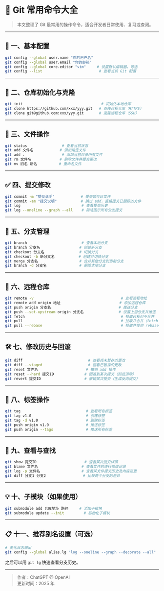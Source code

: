 
# 🚀 Git 常用命令大全

> 本文整理了 Git 最常用的操作命令，适合开发者日常使用、复习或查阅。

---

## 🧱 一、基本配置

```bash
git config --global user.name "你的用户名"
git config --global user.email "你的邮箱"
git config --global core.editor "vim"     # 设置默认编辑器，可选
git config --list                          # 查看当前 Git 配置
```

---

## 📁 二、仓库初始化与克隆

```bash
git init                                    # 初始化本地仓库
git clone https://github.com/xxx/yyy.git   # 克隆远程仓库（HTTPS）
git clone git@github.com:xxx/yyy.git       # 克隆远程仓库（SSH）
```

---

## 🧩 三、文件操作

```bash
git status                # 查看当前状态
git add 文件名            # 添加指定文件
git add .                 # 添加当前目录所有文件
git rm 文件名             # 删除文件并提交更改
git mv 旧名 新名          # 重命名文件
```

---

## ✅ 四、提交修改

```bash
git commit -m "提交说明"            # 提交暂存区文件
git commit -am "提交说明"           # 跳过 add，直接提交已跟踪的文件
git log                            # 查看提交历史
git log --oneline --graph --all    # 简洁图示所有分支提交
```

---

## 🌿 五、分支管理

```bash
git branch                         # 查看本地分支
git branch 分支名                  # 创建新分支
git checkout 分支名                # 切换分支
git checkout -b 新分支名           # 创建并切换分支
git merge 分支名                   # 合并其他分支到当前分支
git branch -d 分支名               # 删除本地分支
```

---

## 📡 六、远程仓库

```bash
git remote -v                                        # 查看远程地址
git remote add origin 地址                           # 添加远程仓库
git push origin 分支名                               # 推送分支
git push --set-upstream origin 分支名                # 设置上游分支并推送
git fetch                                            # 拉取远程但不合并
git pull                                             # 拉取并合并（fetch + merge）
git pull --rebase                                    # 拉取并使用 rebase 策略
```

---

## 🛠️ 七、修改历史与回滚

```bash
git diff                              # 查看尚未暂存的更改
git diff --staged                     # 查看已暂存的更改
git reset 文件名                      # 撤销 add 操作
git reset --hard 提交ID              # 回退到某次提交（彻底清除）
git revert 提交ID                    # 撤销某次提交（生成反向提交）
```

---

## 🧪 八、标签操作

```bash
git tag                              # 查看所有标签
git tag v1.0                         # 创建标签
git tag -d v1.0                      # 删除标签
git push origin v1.0                 # 推送标签
git push origin --tags               # 推送所有标签
```

---

## 📂 九、查看与查找

```bash
git show 提交ID                      # 查看某次提交详情
git blame 文件名                    # 查看文件的逐行修改记录
git log -p 文件名                   # 查看某文件提交历史及内容变更
git diff 分支1 分支2                 # 比较两个分支的差异
```

---

## 💡 十、子模块（如果使用）

```bash
git submodule add 仓库地址 路径     # 添加子模块
git submodule update --init         # 初始化子模块
```

---

## 📋 十一、推荐别名设置（可选）

```bash
# 美化日志输出
git config --global alias.lg "log --oneline --graph --decorate --all"
```

之后可以用 `git lg` 快速查看分支历史。

---

> 作者：ChatGPT @ OpenAI  
> 更新时间：2025 年  
